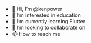 - 👋 Hi, I’m @kenpower
- 👀 I’m interested in education
- 🌱 I’m currently learning Flutter
- 💞️ I’m looking to collaborate on 
- 📫 How to reach me 

<!---
kenpower/kenpower is a ✨ special ✨ repository because its `README.md` (this file) appears on your GitHub profile.
You can click the Preview link to take a look at your changes.
--->
